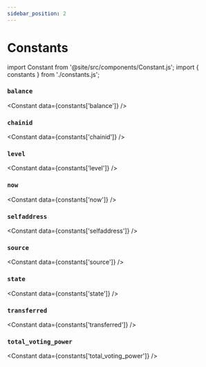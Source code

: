 ```yaml
---
sidebar_position: 2
---
```


# Constants

<!-- Custom component -->
import Constant from '@site/src/components/Constant.js';
import { constants } from './constants.js';

### `balance`

<Constant data={constants['balance']} />

### `chainid`

<Constant data={constants['chainid']} />

### `level`

<Constant data={constants['level']} />

### `now`

<Constant data={constants['now']} />

### `selfaddress`

<Constant data={constants['selfaddress']} />

### `source`

<Constant data={constants['source']} />

### `state`

<Constant data={constants['state']} />

### `transferred`

<Constant data={constants['transferred']} />

### `total_voting_power`

<Constant data={constants['total_voting_power']} />
